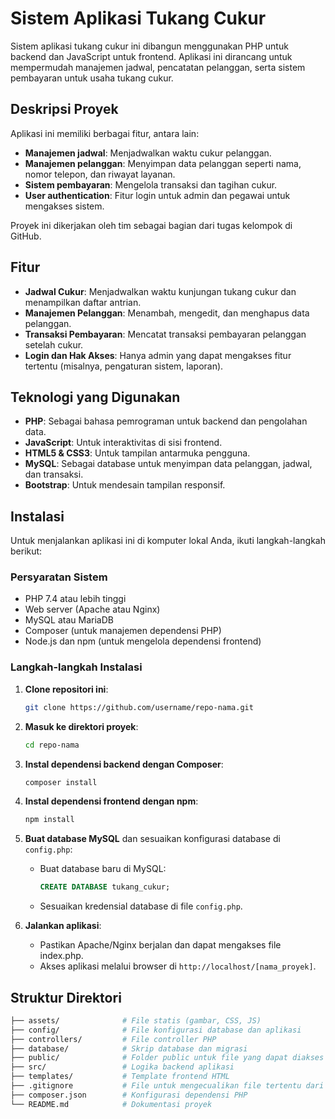 # Sistem Aplikasi Tukang Cukur

Sistem aplikasi tukang cukur ini dibangun menggunakan PHP untuk backend dan JavaScript untuk frontend. Aplikasi ini dirancang untuk mempermudah manajemen jadwal, pencatatan pelanggan, serta sistem pembayaran untuk usaha tukang cukur.

## Deskripsi Proyek

Aplikasi ini memiliki berbagai fitur, antara lain:
- **Manajemen jadwal**: Menjadwalkan waktu cukur pelanggan.
- **Manajemen pelanggan**: Menyimpan data pelanggan seperti nama, nomor telepon, dan riwayat layanan.
- **Sistem pembayaran**: Mengelola transaksi dan tagihan cukur.
- **User authentication**: Fitur login untuk admin dan pegawai untuk mengakses sistem.

Proyek ini dikerjakan oleh tim sebagai bagian dari tugas kelompok di GitHub.

## Fitur

- **Jadwal Cukur**: Menjadwalkan waktu kunjungan tukang cukur dan menampilkan daftar antrian.
- **Manajemen Pelanggan**: Menambah, mengedit, dan menghapus data pelanggan.
- **Transaksi Pembayaran**: Mencatat transaksi pembayaran pelanggan setelah cukur.
- **Login dan Hak Akses**: Hanya admin yang dapat mengakses fitur tertentu (misalnya, pengaturan sistem, laporan).

## Teknologi yang Digunakan

- **PHP**: Sebagai bahasa pemrograman untuk backend dan pengolahan data.
- **JavaScript**: Untuk interaktivitas di sisi frontend.
- **HTML5 & CSS3**: Untuk tampilan antarmuka pengguna.
- **MySQL**: Sebagai database untuk menyimpan data pelanggan, jadwal, dan transaksi.
- **Bootstrap**: Untuk mendesain tampilan responsif.

## Instalasi

Untuk menjalankan aplikasi ini di komputer lokal Anda, ikuti langkah-langkah berikut:

### Persyaratan Sistem

- PHP 7.4 atau lebih tinggi
- Web server (Apache atau Nginx)
- MySQL atau MariaDB
- Composer (untuk manajemen dependensi PHP)
- Node.js dan npm (untuk mengelola dependensi frontend)

### Langkah-langkah Instalasi

1. **Clone repositori ini**:
    ```bash
    git clone https://github.com/username/repo-nama.git
    ```

2. **Masuk ke direktori proyek**:
    ```bash
    cd repo-nama
    ```

3. **Instal dependensi backend dengan Composer**:
    ```bash
    composer install
    ```

4. **Instal dependensi frontend dengan npm**:
    ```bash
    npm install
    ```

5. **Buat database MySQL** dan sesuaikan konfigurasi database di `config.php`:
    - Buat database baru di MySQL:
      ```sql
      CREATE DATABASE tukang_cukur;
      ```
    - Sesuaikan kredensial database di file `config.php`.

6. **Jalankan aplikasi**:
    - Pastikan Apache/Nginx berjalan dan dapat mengakses file index.php.
    - Akses aplikasi melalui browser di `http://localhost/[nama_proyek]`.

## Struktur Direktori

```bash
├── assets/              # File statis (gambar, CSS, JS)
├── config/              # File konfigurasi database dan aplikasi
├── controllers/         # File controller PHP
├── database/            # Skrip database dan migrasi
├── public/              # Folder public untuk file yang dapat diakses secara langsung
├── src/                 # Logika backend aplikasi
├── templates/           # Template frontend HTML
├── .gitignore           # File untuk mengecualikan file tertentu dari Git
├── composer.json        # Konfigurasi dependensi PHP
└── README.md            # Dokumentasi proyek
